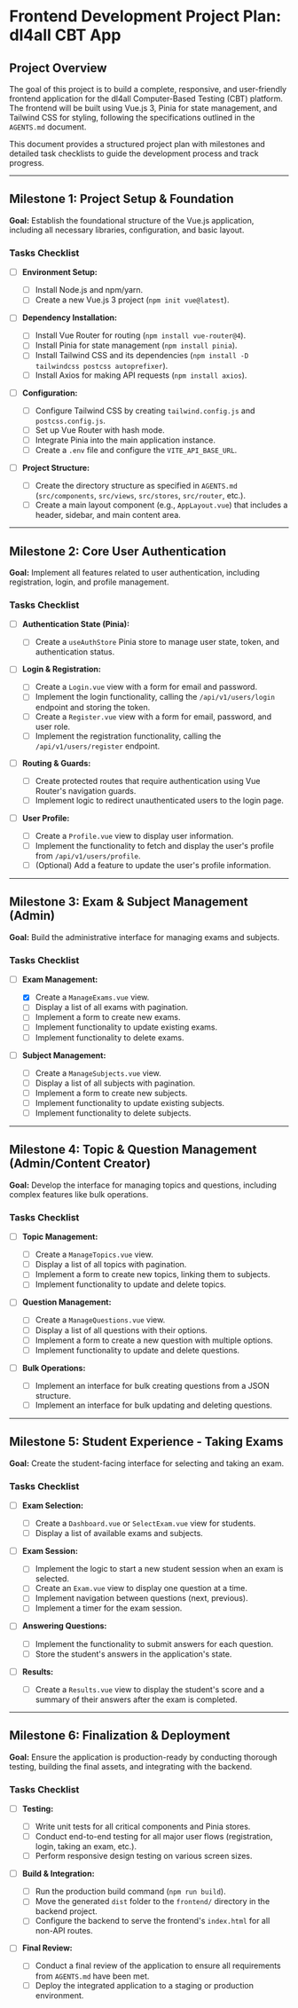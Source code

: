 # Frontend Development Project Plan: dl4all CBT App

## Project Overview

The goal of this project is to build a complete, responsive, and user-friendly frontend application for the dl4all Computer-Based Testing (CBT) platform. The frontend will be built using Vue.js 3, Pinia for state management, and Tailwind CSS for styling, following the specifications outlined in the `AGENTS.md` document.

This document provides a structured project plan with milestones and detailed task checklists to guide the development process and track progress.

---

## Milestone 1: Project Setup & Foundation

**Goal:** Establish the foundational structure of the Vue.js application, including all necessary libraries, configuration, and basic layout.

### Tasks Checklist

- [ ] **Environment Setup:**

  - [ ] Install Node.js and npm/yarn.
  - [ ] Create a new Vue.js 3 project (`npm init vue@latest`).
- [ ] **Dependency Installation:**

  - [ ] Install Vue Router for routing (`npm install vue-router@4`).
  - [ ] Install Pinia for state management (`npm install pinia`).
  - [ ] Install Tailwind CSS and its dependencies (`npm install -D tailwindcss postcss autoprefixer`).
  - [ ] Install Axios for making API requests (`npm install axios`).
- [ ] **Configuration:**

  - [ ] Configure Tailwind CSS by creating `tailwind.config.js` and `postcss.config.js`.
  - [ ] Set up Vue Router with hash mode.
  - [ ] Integrate Pinia into the main application instance.
  - [ ] Create a `.env` file and configure the `VITE_API_BASE_URL`.
- [ ] **Project Structure:**

  - [ ] Create the directory structure as specified in `AGENTS.md` (`src/components`, `src/views`, `src/stores`, `src/router`, etc.).
  - [ ] Create a main layout component (e.g., `AppLayout.vue`) that includes a header, sidebar, and main content area.

---

## Milestone 2: Core User Authentication

**Goal:** Implement all features related to user authentication, including registration, login, and profile management.

### Tasks Checklist

- [ ] **Authentication State (Pinia):**

  - [ ] Create a `useAuthStore` Pinia store to manage user state, token, and authentication status.
- [ ] **Login & Registration:**

  - [ ] Create a `Login.vue` view with a form for email and password.
  - [ ] Implement the login functionality, calling the `/api/v1/users/login` endpoint and storing the token.
  - [ ] Create a `Register.vue` view with a form for email, password, and user role.
  - [ ] Implement the registration functionality, calling the `/api/v1/users/register` endpoint.
- [ ] **Routing & Guards:**

  - [ ] Create protected routes that require authentication using Vue Router's navigation guards.
  - [ ] Implement logic to redirect unauthenticated users to the login page.
- [ ] **User Profile:**

  - [ ] Create a `Profile.vue` view to display user information.
  - [ ] Implement the functionality to fetch and display the user's profile from `/api/v1/users/profile`.
  - [ ] (Optional) Add a feature to update the user's profile information.

---

## Milestone 3: Exam & Subject Management (Admin)

**Goal:** Build the administrative interface for managing exams and subjects.

### Tasks Checklist

- [ ] **Exam Management:**

  - [X] Create a `ManageExams.vue` view.
  - [ ] Display a list of all exams with pagination.
  - [ ] Implement a form to create new exams.
  - [ ] Implement functionality to update existing exams.
  - [ ] Implement functionality to delete exams.
- [ ] **Subject Management:**

  - [ ] Create a `ManageSubjects.vue` view.
  - [ ] Display a list of all subjects with pagination.
  - [ ] Implement a form to create new subjects.
  - [ ] Implement functionality to update existing subjects.
  - [ ] Implement functionality to delete subjects.

---

## Milestone 4: Topic & Question Management (Admin/Content Creator)

**Goal:** Develop the interface for managing topics and questions, including complex features like bulk operations.

### Tasks Checklist

- [ ] **Topic Management:**

  - [ ] Create a `ManageTopics.vue` view.
  - [ ] Display a list of all topics with pagination.
  - [ ] Implement a form to create new topics, linking them to subjects.
  - [ ] Implement functionality to update and delete topics.
- [ ] **Question Management:**

  - [ ] Create a `ManageQuestions.vue` view.
  - [ ] Display a list of all questions with their options.
  - [ ] Implement a form to create a new question with multiple options.
  - [ ] Implement functionality to update and delete questions.
- [ ] **Bulk Operations:**

  - [ ] Implement an interface for bulk creating questions from a JSON structure.
  - [ ] Implement an interface for bulk updating and deleting questions.

---

## Milestone 5: Student Experience - Taking Exams

**Goal:** Create the student-facing interface for selecting and taking an exam.

### Tasks Checklist

- [ ] **Exam Selection:**

  - [ ] Create a `Dashboard.vue` or `SelectExam.vue` view for students.
  - [ ] Display a list of available exams and subjects.
- [ ] **Exam Session:**

  - [ ] Implement the logic to start a new student session when an exam is selected.
  - [ ] Create an `Exam.vue` view to display one question at a time.
  - [ ] Implement navigation between questions (next, previous).
  - [ ] Implement a timer for the exam session.
- [ ] **Answering Questions:**

  - [ ] Implement the functionality to submit answers for each question.
  - [ ] Store the student's answers in the application's state.
- [ ] **Results:**

  - [ ] Create a `Results.vue` view to display the student's score and a summary of their answers after the exam is completed.

---

## Milestone 6: Finalization & Deployment

**Goal:** Ensure the application is production-ready by conducting thorough testing, building the final assets, and integrating with the backend.

### Tasks Checklist

- [ ] **Testing:**

  - [ ] Write unit tests for all critical components and Pinia stores.
  - [ ] Conduct end-to-end testing for all major user flows (registration, login, taking an exam, etc.).
  - [ ] Perform responsive design testing on various screen sizes.
- [ ] **Build & Integration:**

  - [ ] Run the production build command (`npm run build`).
  - [ ] Move the generated `dist` folder to the `frontend/` directory in the backend project.
  - [ ] Configure the backend to serve the frontend's `index.html` for all non-API routes.
- [ ] **Final Review:**

  - [ ] Conduct a final review of the application to ensure all requirements from `AGENTS.md` have been met.
  - [ ] Deploy the integrated application to a staging or production environment.
